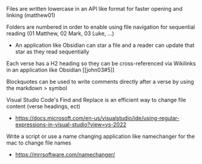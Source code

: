 Files are written lowercase in an API like format for faster opening and linking (matthew01)

Folders are numbered in order to enable using file navigation for sequential reading (01 Matthew, 02 Mark, 03 Luke, ...)
- An application like Obsidian can star a file and a reader can update that star as they read sequentially

Each verse has a H2 heading so they can be cross-referenced via Wikilinks in an application like Obsidian [[john03#5]]

Blockquotes can be used to write comments directly after a verse by using the markdown > symbol

Visual Studio Code's Find and Replace is an efficient way to change file content (verse headings, ect)
- https://docs.microsoft.com/en-us/visualstudio/ide/using-regular-expressions-in-visual-studio?view=vs-2022

Write a script or use a name changing application like namechanger for the mac to change file names
- https://mrrsoftware.com/namechanger/
